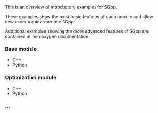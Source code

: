 This is an overview of introductory examples for SGpp.

These examples show the most basic features of each module and allow new users a quick start into SGpp.

Additional examples showing the more advanced features of SGpp are contained in the doxygen documentation.

### Base module
* C++
* Python

### Optimization module
* C++
* Python

### ...


